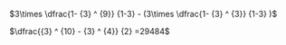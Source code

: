 $3\times \dfrac{1- {3} ^ {9}}  {1-3} - (3\times \dfrac{1- {3} ^ {3}}  {1-3} )$

$\dfrac{{3} ^ {10} - {3} ^ {4}} {2} =29484$